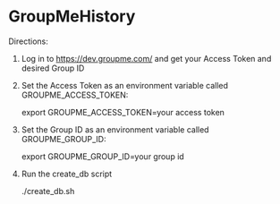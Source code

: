# GroupMeHistory

Directions:
1. Log in to https://dev.groupme.com/ and get your Access Token and desired Group ID
2. Set the Access Token as an environment variable called GROUPME_ACCESS_TOKEN:

   export GROUPME_ACCESS_TOKEN=your access token
  
3. Set the Group ID as an environment variable called GROUPME_GROUP_ID:

   export GROUPME_GROUP_ID=your group id
   
4. Run the create_db script

   ./create_db.sh

